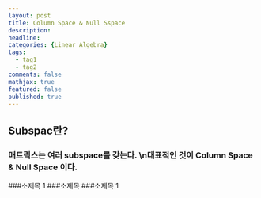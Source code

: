 ```yaml
---
layout: post
title: Column Space & Null Sspace
description:
headline: 
categories: {Linear Algebra}
tags: 
  - tag1
  - tag2
comments: false
mathjax: true
featured: false
published: true
---
```


## Subspac란?
### 매트릭스는 여러 subspace를 갖는다. \n대표적인 것이 Column Space & Null Space 이다.
###소제목 1
###소제목
###소제목 1

